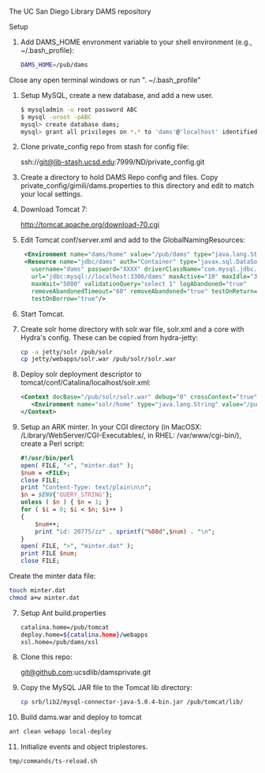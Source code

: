 The UC San Diego Library DAMS repository

Setup

1. Add DAMS_HOME envronment variable to your shell environment (e.g., ~/.bash_profile):

   ``` sh
   DAMS_HOME=/pub/dams
   ```

Close any open terminal windows or run ". ~/.bash_profile"

1. Setup MySQL, create a new database, and add a new user.

   ``` sh
   $ mysqladmin -u root password ABC
   $ mysql -uroot -pABC
   mysql> create database dams;
   mysql> grant all privileges on *.* to 'dams'@'localhost' identified by 'XYZ';
   ```

2. Clone private_config repo from stash for config file:

    ssh://git@lib-stash.ucsd.edu:7999/ND/private_config.git

3. Create a directory to hold DAMS Repo config and files.  Copy private_config/gimili/dams.properties to this directory and edit to match your local settings.

4. Download Tomcat 7:

    http://tomcat.apache.org/download-70.cgi

5. Edit Tomcat conf/server.xml and add to the GlobalNamingResources:

   ``` xml
    <Environment name="dams/home" value="/pub/dams" type="java.lang.String"/>
    <Resource name="jdbc/dams" auth="Container" type="javax.sql.DataSource"
      username="dams" password="XXXX" driverClassName="com.mysql.jdbc.Driver"
      url="jdbc:mysql://localhost:3306/dams" maxActive="10" maxIdle="3"
      maxWait="5000" validationQuery="select 1" logAbandoned="true"
      removeAbandonedTimeout="60" removeAbandoned="true" testOnReturn="true"
      testOnBorrow="true"/>
   ```

6. Start Tomcat.

7. Create solr home directory with solr.war file, solr.xml and a core with
   Hydra's config.  These can be copied from hydra-jetty:

   ``` sh
   cp -a jetty/solr /pub/solr
   cp jetty/webapps/solr.war /pub/solr/solr.war
   ```

8. Deploy solr deployment descriptor to tomcat/conf/Catalina/localhost/solr.xml:

   ```xml
   <Context docBase="/pub/solr/solr.war" debug="0" crossContext="true" >
      <Environment name="solr/home" type="java.lang.String" value="/pub/solr" override="true" />
   </Context>
   ```

9. Setup an ARK minter.  In your CGI directory (in MacOSX: /Library/WebServer/CGI-Executables/, in RHEL: /var/www/cgi-bin/), create a Perl script:

   ```perl
   #!/usr/bin/perl
   open( FILE, "<", "minter.dat" );
   $num = <FILE>;
   close FILE;
   print "Content-Type: text/plain\n\n";
   $n = $ENV{'QUERY_STRING'};
   unless ( $n ) { $n = 1; }
   for ( $i = 0; $i < $n; $i++ )
   {
       $num++;
       print "id: 20775/zz" . sprintf("%08d",$num) . "\n";
   }
   open( FILE, ">", "minter.dat" );
   print FILE $num;
   close FILE;
   ```

Create the minter data file:

   ``` sh
   touch minter.dat
   chmod a+w minter.dat
   ```

7. Setup Ant build.properties

   ``` sh
   catalina.home=/pub/tomcat
   deploy.home=${catalina.home}/webapps
   xsl.home=/pub/dams/xsl
   ```

8. Clone this repo:

    git@github.com:ucsdlib/damsprivate.git

9. Copy the MySQL JAR file to the Tomcat lib directory:

   ``` sh
   cp srb/lib2/mysql-connector-java-5.0.4-bin.jar /pub/tomcat/lib/
   ```

10. Build dams.war and deploy to tomcat

   ``` sh
   ant clean webapp local-deploy
   ```

11. Initialize events and object triplestores.

   ``` sh
   tmp/commands/ts-reload.sh
   ```
